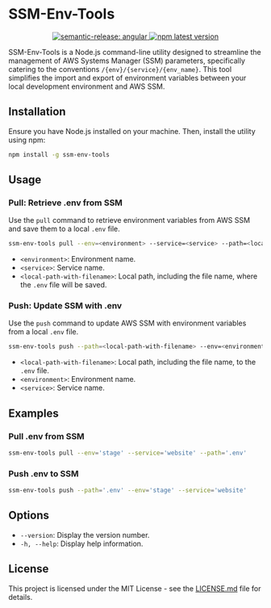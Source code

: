 # SSM-Env-Tools

<p align="center">
  <a href="#badge">
    <img alt="semantic-release: angular" src="https://img.shields.io/badge/semantic--release-angular-e10079?logo=semantic-release">
  </a>
  <a href="https://www.npmjs.com/package/semantic-release">
    <img alt="npm latest version" src="https://img.shields.io/npm/v/ssm-env-tools/latest.svg">
  </a>
</p>

SSM-Env-Tools is a Node.js command-line utility designed to streamline the management of AWS Systems Manager (SSM) parameters, specifically catering to the conventions `/{env}/{service}/{env_name}`. This tool simplifies the import and export of environment variables between your local development environment and AWS SSM.

## Installation

Ensure you have Node.js installed on your machine. Then, install the utility using npm:

```bash
npm install -g ssm-env-tools
```

## Usage

### Pull: Retrieve .env from SSM

Use the `pull` command to retrieve environment variables from AWS SSM and save them to a local `.env` file.

```bash
ssm-env-tools pull --env=<environment> --service=<service> --path=<local-path-with-filename> [--dry-run] [--skip-prompt]
```

- `<environment>`: Environment name.
- `<service>`: Service name.
- `<local-path-with-filename>`: Local path, including the file name, where the `.env` file will be saved.

### Push: Update SSM with .env

Use the `push` command to update AWS SSM with environment variables from a local `.env` file.

```bash
ssm-env-tools push --path=<local-path-with-filename> --env=<environment> --service=<service> [--dry-run] [--skip-prompt]
```

- `<local-path-with-filename>`: Local path, including the file name, to the `.env` file.
- `<environment>`: Environment name.
- `<service>`: Service name.

## Examples

### Pull .env from SSM

```bash
ssm-env-tools pull --env='stage' --service='website' --path='.env'
```

### Push .env to SSM

```bash
ssm-env-tools push --path='.env' --env='stage' --service='website'
```

## Options

- `--version`: Display the version number.
- `-h, --help`: Display help information.

## License

This project is licensed under the MIT License - see the [LICENSE.md](LICENSE.md) file for details.